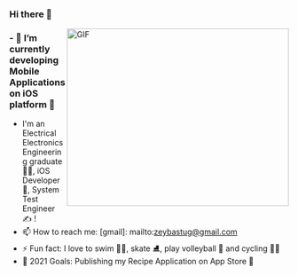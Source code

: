### Hi there 👋

<img align="right" alt="GIF" src="https://github.com/saadeghi/saadeghi/blob/master/dino.gif?raw=true" width="400" height="320" />

[linkedin]: https://www.linkedin.com/in/seherzeynepbastug/




### - 🌱 I’m currently developing Mobile Applications on iOS platform 📱
- I'm an Electrical Electronics Engineering graduate 👨‍🎓, iOS Developer 🚀, System Test Engineer ✍ !
- 📫 How to reach me:
  [gmail]: mailto:zeybastug@gmail.com
- ⚡ Fun fact: I love to swim 🏊‍♀️, skate ⛸️, play volleyball 🏐 and cycling 🚴‍♀️
- 🥅 2021 Goals: Publishing my Recipe Application on App Store 📱


